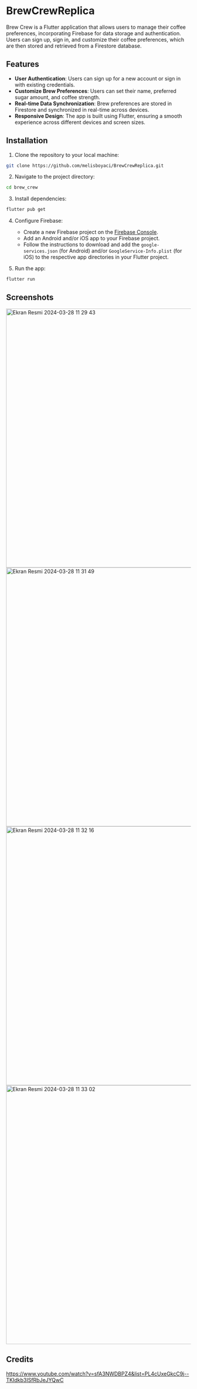 # BrewCrewReplica

Brew Crew is a Flutter application that allows users to manage their coffee preferences, incorporating Firebase for data storage and authentication. Users can sign up, sign in, and customize their coffee preferences, which are then stored and retrieved from a Firestore database.

## Features

- **User Authentication**: Users can sign up for a new account or sign in with existing credentials.
- **Customize Brew Preferences**: Users can set their name, preferred sugar amount, and coffee strength.
- **Real-time Data Synchronization**: Brew preferences are stored in Firestore and synchronized in real-time across devices.
- **Responsive Design**: The app is built using Flutter, ensuring a smooth experience across different devices and screen sizes.

## Installation

1. Clone the repository to your local machine:

```bash
git clone https://github.com/melisboyaci/BrewCrewReplica.git
```

2. Navigate to the project directory:

```bash
cd brew_crew
```

3. Install dependencies:

```bash
flutter pub get
```

4. Configure Firebase:
   - Create a new Firebase project on the [Firebase Console](https://console.firebase.google.com/).
   - Add an Android and/or iOS app to your Firebase project.
   - Follow the instructions to download and add the `google-services.json` (for Android) and/or `GoogleService-Info.plist` (for iOS) to the respective app directories in your Flutter project.

5. Run the app:

```bash
flutter run
```

## Screenshots

<img width="705" alt="Ekran Resmi 2024-03-28 11 29 43" src="https://github.com/melisboyaci/BrewCrewReplica/assets/139956767/de00f9dc-7217-4c5a-8361-d74a9f2201cf">
<img width="705" alt="Ekran Resmi 2024-03-28 11 31 49" src="https://github.com/melisboyaci/BrewCrewReplica/assets/139956767/228d2bc4-a378-41b8-a569-d8b4e8bdb0f2">
<img width="705" alt="Ekran Resmi 2024-03-28 11 32 16" src="https://github.com/melisboyaci/BrewCrewReplica/assets/139956767/37f4f497-fc0d-413d-8855-c6c3797918bc">
<img width="705" alt="Ekran Resmi 2024-03-28 11 33 02" src="https://github.com/melisboyaci/BrewCrewReplica/assets/139956767/dd788b99-69a5-4f70-a679-1ba7729401fc">

## Credits
https://www.youtube.com/watch?v=sfA3NWDBPZ4&list=PL4cUxeGkcC9j--TKIdkb3ISfRbJeJYQwC
